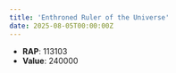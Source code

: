 ```yaml
---
title: 'Enthroned Ruler of the Universe'
date: 2025-08-05T00:00:00Z
---
```

- **RAP**: 113103
- **Value**: 240000
